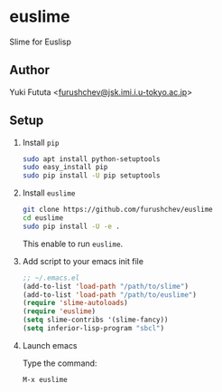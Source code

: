 euslime
=======

Slime for Euslisp

## Author

Yuki Fututa <<furushchev@jsk.imi.i.u-tokyo.ac.jp>>

## Setup

1. Install `pip`

    ```bash
    sudo apt install python-setuptools
    sudo easy_install pip
    sudo pip install -U pip setuptools
    ```

1. Install `euslime`

    ```bash
    git clone https://github.com/furushchev/euslime
    cd euslime
    sudo pip install -U -e .
    ```

    This enable to run `euslime`.

1. Add script to your emacs init file

    ```lisp
    ;; ~/.emacs.el
    (add-to-list 'load-path "/path/to/slime")
    (add-to-list 'load-path "/path/to/euslime")
    (require 'slime-autoloads)
    (require 'euslime)
    (setq slime-contribs '(slime-fancy))
    (setq inferior-lisp-program "sbcl")
    ```

1. Launch emacs

    Type the command:

    ```bash
    M-x euslime
    ```

